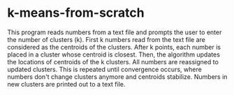 # k-means-from-scratch
This program reads numbers from a text file and prompts the user to enter the number of clusters (k).
First k numbers read from the text file are considered as the centroids of the clusters. After k points, each number 
is placed in a cluster whose centroid is closest. Then, the algorithm updates the locations of centroids of the k clusters.
All numbers are reassigned to updated clusters. This is repeated until convergence occurs, where numbers don't
change clusters anymore and centroids stabilize. Numbers in new clusters are printed out to a text file.

